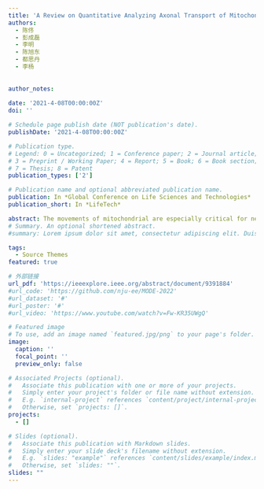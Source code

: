 ```yaml
---
title: 'A Review on Quantitative Analyzing Axonal Transport of Mitochondria'
authors:
  - 陈佟
  - 彭成磊
  - 李明
  - 陈旭东
  - 都思丹
  - 李杨
  
  
author_notes:
  
date: '2021-4-08T00:00:00Z'
doi: ''

# Schedule page publish date (NOT publication's date).
publishDate: '2021-4-08T00:00:00Z'

# Publication type.
# Legend: 0 = Uncategorized; 1 = Conference paper; 2 = Journal article;
# 3 = Preprint / Working Paper; 4 = Report; 5 = Book; 6 = Book section;
# 7 = Thesis; 8 = Patent
publication_types: ['2']

# Publication name and optional abbreviated publication name.
publication: In *Global Conference on Life Sciences and Technologies*
publication_short: In *LifeTech*

abstract: The movements of mitochondrial are especially critical for neuronal growth and function. However, to analyze and quantify this process is technically challenging. Different from traditional hand-drawn method which lacks efficiency, we focus on automatic methods, which consist three key aspects (image enhancement, trajectories tracking and quantitative analyzing) and provide a discussion about different issues in these steps.
# Summary. An optional shortened abstract.
#summary: Lorem ipsum dolor sit amet, consectetur adipiscing elit. Duis posuere tellus ac convallis placerat. Proin tincidunt magna sed ex sollicitudin condimentum.

tags:
  - Source Themes
featured: true

# 外部链接
url_pdf: 'https://ieeexplore.ieee.org/abstract/document/9391884'
#url_code: 'https://github.com/nju-ee/MODE-2022'
#url_dataset: '#'
#url_poster: '#'
#url_video: 'https://www.youtube.com/watch?v=Fw-KR35UWgQ'

# Featured image
# To use, add an image named `featured.jpg/png` to your page's folder.
image:
  caption: ''
  focal_point: ''
  preview_only: false

# Associated Projects (optional).
#   Associate this publication with one or more of your projects.
#   Simply enter your project's folder or file name without extension.
#   E.g. `internal-project` references `content/project/internal-project/index.md`.
#   Otherwise, set `projects: []`.
projects:
  - []

# Slides (optional).
#   Associate this publication with Markdown slides.
#   Simply enter your slide deck's filename without extension.
#   E.g. `slides: "example"` references `content/slides/example/index.md`.
#   Otherwise, set `slides: ""`.
slides: ""
---
```

